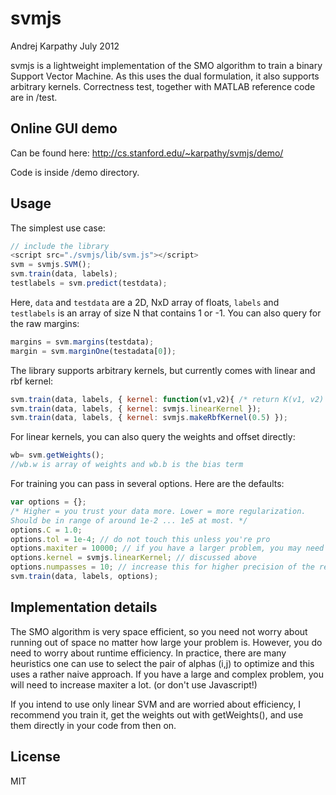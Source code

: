 # svmjs
Andrej Karpathy
July 2012

svmjs is a lightweight implementation of the SMO algorithm to train a binary
Support Vector Machine. As this uses the dual formulation, it also supports
arbitrary kernels. Correctness test, together with MATLAB reference code
are in /test.

## Online GUI demo

Can be found here: http://cs.stanford.edu/~karpathy/svmjs/demo/ 

Code is inside /demo directory.

## Usage

The simplest use case:
```javascript
// include the library
<script src="./svmjs/lib/svm.js"></script>
svm = svmjs.SVM();
svm.train(data, labels);
testlabels = svm.predict(testdata);
```
Here, `data` and `testdata` are a 2D, NxD array of floats, `labels` and `testlabels`
is an array of size N that contains 1 or -1. You can also query for the raw margins:
```javascript
margins = svm.margins(testdata);
margin = svm.marginOne(testadata[0]);
```

The library supports arbitrary kernels, but currently comes with linear and rbf kernel:
```javascript
svm.train(data, labels, { kernel: function(v1,v2){ /* return K(v1, v2) */} }); // arbitrary function
svm.train(data, labels, { kernel: svmjs.linearKernel });
svm.train(data, labels, { kernel: svmjs.makeRbfKernel(0.5) });
```

For linear kernels, you can also query the weights and offset directly:
```javascript
wb= svm.getWeights(); 
//wb.w is array of weights and wb.b is the bias term
```

For training you can pass in several options. Here are the defaults:
```javascript
var options = {};
/* Higher = you trust your data more. Lower = more regularization. 
Should be in range of around 1e-2 ... 1e5 at most. */
options.C = 1.0; 
options.tol = 1e-4; // do not touch this unless you're pro
options.maxiter = 10000; // if you have a larger problem, you may need to increase this
options.kernel = svmjs.linearKernel; // discussed above
options.numpasses = 10; // increase this for higher precision of the result. (but slower)
svm.train(data, labels, options);
```

## Implementation details
The SMO algorithm is very space efficient, so you need not worry about 
running out of space no matter how large your problem is. However, you do need to
worry about runtime efficiency. In practice, there are many heuristics one can 
use to select the pair of alphas (i,j) to optimize and this uses a rather naive
approach. If you have a large and complex problem, you will need to increase
maxiter a lot. (or don't use Javascript!)

If you intend to use only linear SVM and are worried about efficiency, I recommend 
you train it, get the weights out with getWeights(), and use them directly in 
your code from then on.

## License
MIT
